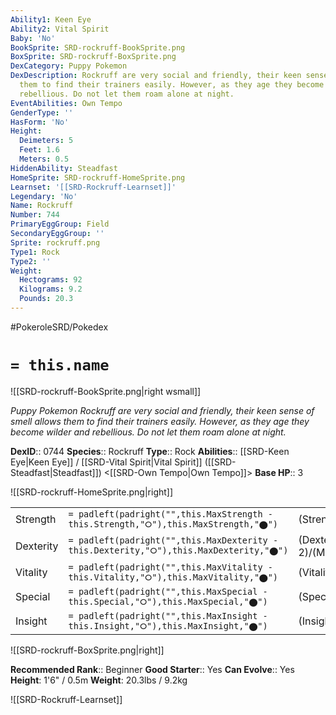 ```yaml
---
Ability1: Keen Eye
Ability2: Vital Spirit
Baby: 'No'
BookSprite: SRD-rockruff-BookSprite.png
BoxSprite: SRD-rockruff-BoxSprite.png
DexCategory: Puppy Pokemon
DexDescription: Rockruff are very social and friendly, their keen sense of smell allows
  them to find their trainers easily. However, as they age they become wilder and
  rebellious. Do not let them roam alone at night.
EventAbilities: Own Tempo
GenderType: ''
HasForm: 'No'
Height:
  Deimeters: 5
  Feet: 1.6
  Meters: 0.5
HiddenAbility: Steadfast
HomeSprite: SRD-rockruff-HomeSprite.png
Learnset: '[[SRD-Rockruff-Learnset]]'
Legendary: 'No'
Name: Rockruff
Number: 744
PrimaryEggGroup: Field
SecondaryEggGroup: ''
Sprite: rockruff.png
Type1: Rock
Type2: ''
Weight:
  Hectograms: 92
  Kilograms: 9.2
  Pounds: 20.3
---
```


#PokeroleSRD/Pokedex

# `= this.name`

![[SRD-rockruff-BookSprite.png|right wsmall]]

*Puppy Pokemon*
*Rockruff are very social and friendly, their keen sense of smell allows them to find their trainers easily. However, as they age they become wilder and rebellious. Do not let them roam alone at night.*

**DexID**:: 0744
**Species**:: Rockruff
**Type**:: Rock
**Abilities**:: [[SRD-Keen Eye|Keen Eye]] / [[SRD-Vital Spirit|Vital Spirit]] ([[SRD-Steadfast|Steadfast]]) <[[SRD-Own Tempo|Own Tempo]]>
**Base HP**:: 3

![[SRD-rockruff-HomeSprite.png|right]]

|           |                                                                                        |                                          |
| --------- | -------------------------------------------------------------------------------------- | ---------------------------------------- |
| Strength  | `= padleft(padright("",this.MaxStrength - this.Strength,"⭘"),this.MaxStrength,"⬤")`    | (Strength::2)/(MaxStrength::4)   |
| Dexterity | `= padleft(padright("",this.MaxDexterity - this.Dexterity,"⭘"),this.MaxDexterity,"⬤")` | (Dexterity:: 2)/(MaxDexterity::4) |
| Vitality  | `= padleft(padright("",this.MaxVitality - this.Vitality,"⭘"),this.MaxVitality,"⬤")`    | (Vitality::1)/(MaxVitality::3)   |
| Special   | `= padleft(padright("",this.MaxSpecial - this.Special,"⭘"),this.MaxSpecial,"⬤")`       | (Special::1)/(MaxSpecial::3)     |
| Insight   | `= padleft(padright("",this.MaxInsight - this.Insight,"⭘"),this.MaxInsight,"⬤")`       | (Insight::1)/(MaxInsight::3)     |

![[SRD-rockruff-BoxSprite.png|right]]

**Recommended Rank**:: Beginner
**Good Starter**:: Yes
**Can Evolve**:: Yes
**Height**: 1'6" / 0.5m
**Weight**: 20.3lbs / 9.2kg

![[SRD-Rockruff-Learnset]]